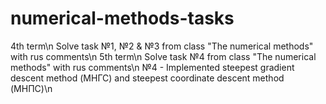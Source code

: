 # numerical-methods-tasks
4th term\n
Solve task №1, №2 & №3 from class "The numerical methods" with rus comments\n
5th term\n
Solve task №4 from class "The numerical methods" with rus comments\n
№4 - Implemented steepest gradient descent method (МНГС) and steepest coordinate descent method (МНПС)\n
